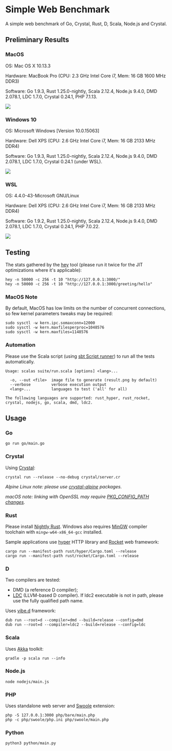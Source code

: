 # Simple Web Benchmark

A simple web benchmark of Go, Crystal, Rust, D, Scala, Node.js and Crystal.

## Preliminary Results

### MacOS

OS: Mac OS X 10.13.3

Hardware: MacBook Pro (CPU: 2.3 GHz Intel Core i7, Mem: 16 GB 1600 MHz DDR3)

Software: Go 1.9.3, Rust 1.25.0-nightly, Scala 2.12.4, Node.js 9.4.0, DMD 2.078.1,
LDC 1.7.0, Crystal 0.24.1, PHP 7.1.13.

![](suite/results/mac.png?raw=true)

### Windows 10

OS: Microsoft Windows [Version 10.0.15063]

Hardware: Dell XPS (CPU: 2.6 GHz Intel Core i7, Mem: 16 GB 2133 MHz DDR4)

Software: Go 1.9.3, Rust 1.25.0-nightly, Scala 2.12.4, Node.js 9.4.0, DMD 2.078.1,
LDC 1.7.0, Crystal 0.24.1 (under WSL).

![](suite/results/win.png?raw=true)

### WSL

OS: 4.4.0-43-Microsoft GNU/Linux

Hardware: Dell XPS (CPU: 2.6 GHz Intel Core i7, Mem: 16 GB 2133 MHz DDR4)

Software: Go 1.9.2, Rust 1.25.0-nightly, Scala 2.12.4, Node.js 9.4.0, DMD 2.078.1,
LDC 1.7.0, Crystal 0.24.1, PHP 7.0.22.

![](suite/results/wsl.png?raw=true)

## Testing

The stats gathered by the [hey](https://github.com/rakyll/hey) tool (please run it twice for
the JIT optimizations where it's applicable):

    hey -n 50000 -c 256 -t 10 "http://127.0.0.1:3000/"
    hey -n 50000 -c 256 -t 10 "http://127.0.0.1:3000/greeting/hello"

### MacOS Note

By default, MacOS has low limits on the number of concurrent connections, so
few kernel parameters tweaks may be required:

    sudo sysctl -w kern.ipc.somaxconn=12000
    sudo sysctl -w kern.maxfilesperproc=1048576
    sudo sysctl -w kern.maxfiles=1148576

### Automation

Please use the Scala script
(using [sbt Script runner](http://www.scala-sbt.org/1.x/docs/Scripts.html#sbt+Script+runner))
to run all the tests automatically.

    Usage: scalas suite/run.scala [options] <lang>...

      -o, --out <file>  image file to generate (result.png by default)
      --verbose         verbose execution output
      <lang>...         languages to test ('all' for all)

    The following languages are supported: rust_hyper, rust_rocket, crystal, nodejs, go, scala, dmd, ldc2.

## Usage

### Go

    go run go/main.go

### Crystal

Using [Crystal](https://crystal-lang.org/docs/installation/):

    crystal run --release --no-debug crystal/server.cr

*Alpine Linux note: please use [crystal-alpine](https://github.com/ysbaddaden/crystal-alpine) packages.*

*macOS note: linking with OpenSSL may require [PKG_CONFIG_PATH changes](https://github.com/crystal-lang/crystal/issues/4745).*

### Rust

Please install [Nightly Rust](https://github.com/rust-lang-nursery/rustup.rs#working-with-nightly-rust).
Windows also requires [MinGW](https://github.com/rust-lang/rust#mingw)
compiler toolchain with `mingw-w64-x86_64-gcc` installed.

Sample applications use [hyper](https://hyper.rs) HTTP library and [Rocket](https://rocket.rs/) web framework:

    cargo run --manifest-path rust/hyper/Cargo.toml --release
    cargo run --manifest-path rust/rocket/Cargo.toml --release

### D

Two compilers are tested:

 - DMD (a reference D compiler);
 - [LDC](https://github.com/ldc-developers/ldc#installation) (LLVM-based D compiler).
If ldc2 executable is not in path, please use the fully qualified path name.

Uses [vibe.d](http://vibed.org) framework:

    dub run --root=d --compiler=dmd --build=release --config=dmd
    dub run --root=d --compiler=ldc2 --build=release --config=ldc

### Scala

Uses [Akka](http://akka.io) toolkit:

    gradle -p scala run --info

### Node.js

    node nodejs/main.js

### PHP

Uses standalone web server and [Swoole](https://www.swoole.co.uk/) extension:

    php -S 127.0.0.1:3000 php/bare/main.php
    php -c php/swoole/php.ini php/swoole/main.php

### Python

    python3 python/main.py
